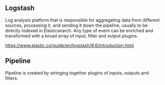 ## Logstash

Log analysis platform that is responsible for aggregating data from different sources, processing it, and sending it down the pipeline, usually to be directly indexed in Elasticsearch. Any type of event can be enriched and transformed with a broad array of input, filter and output plugins.

https://www.elastic.co/guide/en/logstash/8.6/introduction.html

## Pipeline

Pipeline is created by stringing together plugins of inputs, outputs and filters.
